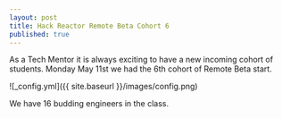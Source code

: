 ```yaml
---
layout: post
title: Hack Reactor Remote Beta Cohort 6
published: true
---
```




As a Tech Mentor it is always exciting to have a new incoming cohort of students. Monday May 11st we had the 6th cohort of Remote Beta start.

![_config.yml]({{ site.baseurl }}/images/config.png)

We have 16 budding engineers in the class.
